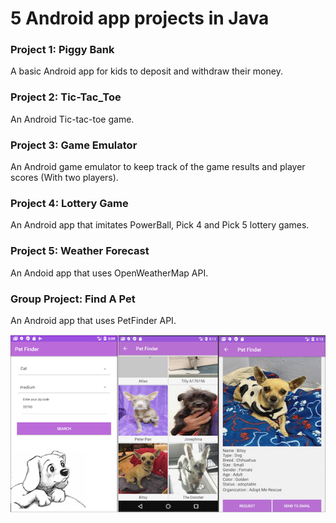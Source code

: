 # 5 Android app projects in Java <br>

### Project 1: Piggy Bank <br>
A basic Android app for kids to deposit and withdraw their money. <br>

### Project 2: Tic-Tac_Toe <br>
An Android Tic-tac-toe game. <br>

### Project 3: Game Emulator <br>
An Android game emulator to keep track of the game results and player scores (With two players). <br>

### Project 4: Lottery Game <br>
An Android app that imitates PowerBall, Pick 4 and Pick 5 lottery games. <br>

### Project 5: Weather Forecast <br>
An Andoid app that uses OpenWeatherMap API. <br>

### Group Project: Find A Pet <br>
An Android app that uses PetFinder API. <br>

![Alt text](https://github.com/DeryaKurin/Android-apps/blob/main/Final%20Group%20Project/findapet.png "Find a pet")
